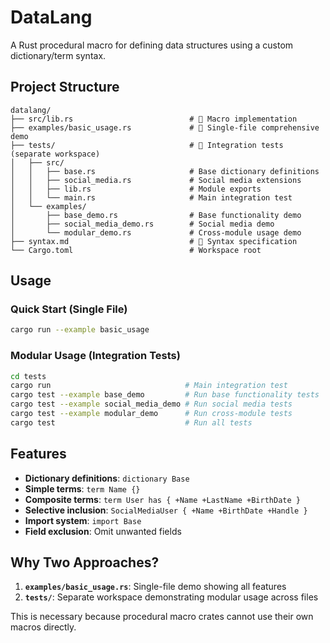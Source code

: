 # DataLang

A Rust procedural macro for defining data structures using a custom dictionary/term syntax.

## Project Structure

```
datalang/
├── src/lib.rs                          # 🔧 Macro implementation
├── examples/basic_usage.rs             # 📝 Single-file comprehensive demo
├── tests/                              # 🧪 Integration tests (separate workspace)
│   ├── src/
│   │   ├── base.rs                     # Base dictionary definitions
│   │   ├── social_media.rs             # Social media extensions
│   │   ├── lib.rs                      # Module exports
│   │   └── main.rs                     # Main integration test
│   └── examples/
│       ├── base_demo.rs                # Base functionality demo
│       ├── social_media_demo.rs        # Social media demo
│       └── modular_demo.rs             # Cross-module usage demo
├── syntax.md                           # 📖 Syntax specification
└── Cargo.toml                          # Workspace root
```

## Usage

### Quick Start (Single File)
```bash
cargo run --example basic_usage
```

### Modular Usage (Integration Tests)
```bash
cd tests
cargo run                              # Main integration test
cargo test --example base_demo         # Run base functionality tests
cargo test --example social_media_demo # Run social media tests  
cargo test --example modular_demo      # Run cross-module tests
cargo test                             # Run all tests
```

## Features

- **Dictionary definitions**: `dictionary Base`
- **Simple terms**: `term Name {}`
- **Composite terms**: `term User has { +Name +LastName +BirthDate }`
- **Selective inclusion**: `SocialMediaUser { +Name +BirthDate +Handle }`
- **Import system**: `import Base`
- **Field exclusion**: Omit unwanted fields

## Why Two Approaches?

1. **`examples/basic_usage.rs`**: Single-file demo showing all features
2. **`tests/`**: Separate workspace demonstrating modular usage across files

This is necessary because procedural macro crates cannot use their own macros directly.